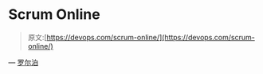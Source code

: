 # Scrum Online

> 原文:[https://devops.com/scrum-online/](https://devops.com/scrum-online/)

— [罗尔泊](https://devops.com/author/breselman/)